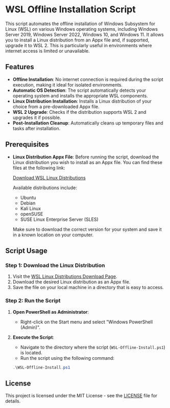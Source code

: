 # WSL Offline Installation Script

This script automates the offline installation of Windows Subsystem for Linux (WSL) on various Windows operating systems, including Windows Server 2019, Windows Server 2022, Windows 10, and Windows 11. It allows you to install a Linux distribution from an Appx file and, if supported, upgrade it to WSL 2. This is particularly useful in environments where internet access is limited or unavailable.

## Features

- **Offline Installation**: No internet connection is required during the script execution, making it ideal for isolated environments.
- **Automatic OS Detection**: The script automatically detects your operating system and installs the appropriate WSL components.
- **Linux Distribution Installation**: Installs a Linux distribution of your choice from a pre-downloaded Appx file.
- **WSL 2 Upgrade**: Checks if the distribution supports WSL 2 and upgrades it if possible.
- **Post-Installation Cleanup**: Automatically cleans up temporary files and tasks after installation.

## Prerequisites

- **Linux Distribution Appx File**: Before running the script, download the Linux distribution you wish to install as an Appx file. You can find these files at the following link:

  [Download WSL Linux Distributions](https://aka.ms/wslstorepage)

  Available distributions include:
  - Ubuntu
  - Debian
  - Kali Linux
  - openSUSE
  - SUSE Linux Enterprise Server (SLES)
  
  Make sure to download the correct version for your system and save it in a known location on your computer.

## Script Usage

### Step 1: Download the Linux Distribution

1. Visit the [WSL Linux Distributions Download Page](https://aka.ms/wslstorepage).
2. Download the desired Linux distribution as an Appx file.
3. Save the file on your local machine in a directory that is easy to access.

### Step 2: Run the Script

1. **Open PowerShell as Administrator**:
   - Right-click on the Start menu and select "Windows PowerShell (Admin)".
   
2. **Execute the Script**:
   - Navigate to the directory where the script (`WSL-Offline-Install.ps1`) is located.
   - Run the script using the following command:
   ```powershell
   .\WSL-Offline-Install.ps1
   
## License

This project is licensed under the MIT License - see the [LICENSE](LICENSE) file for details.   
